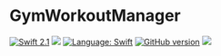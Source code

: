 # GymWorkoutManager 
[![Swift 2.1](https://img.shields.io/badge/Swift-2.1-orange.svg?style=flat)](https://developer.apple.com/swift/) [![](https://www.bitrise.io/app/aea1e1c269417e03.svg?token=oGipkY6fGG-8ZkUjEpbOeQ&branch=master)](https://www.bitrise.io)
[![Language: Swift](https://img.shields.io/badge/language-swift-orange.svg)](https://github.com/CBoostSwift/GymWorkoutManager)
[![GitHub version](https://badge.fury.io/gh/CBoostSwift%2FGymWorkoutManager.svg)](https://badge.fury.io/gh/CBoostSwift%2FGymWorkoutManager)
![](http://ruby-gem-downloads-badge.herokuapp.com/)
